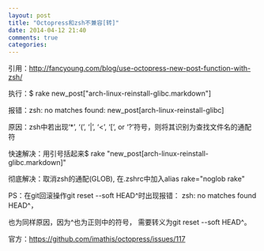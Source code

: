 ```yaml
---
layout: post
title: "Octopress和zsh不兼容[转]"
date: 2014-04-12 21:40
comments: true
categories: 
---
```

引用：http://fancyoung.com/blog/use-octopress-new-post-function-with-zsh/

执行：$ rake new_post["arch-linux-reinstall-glibc.markdown"]

报错：zsh: no matches found: new_post[arch-linux-reinstall-glibc]

原因：zsh中若出现‘*’, ‘(’, ‘|’, ‘<’, ‘[’, or ‘?’符号，则将其识别为查找文件名的通配符

快速解决：用引号括起来$ rake "new_post[arch-linux-reinstall-glibc.markdown]"

彻底解决：取消zsh的通配(GLOB), 在.zshrc中加入alias rake="noglob rake"

PS：在git回滚操作git reset --soft HEAD^时出现报错： zsh: no matches found HEAD^，

也为同样原因，因为^也为正则中的符号， 需要转义为git reset --soft HEAD\^。

官方：https://github.com/imathis/octopress/issues/117
